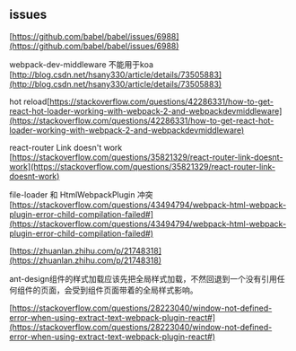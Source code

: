## issues
[https://github.com/babel/babel/issues/6988](https://github.com/babel/babel/issues/6988)

webpack-dev-middleware 不能用于koa
[http://blog.csdn.net/hsany330/article/details/73505883](http://blog.csdn.net/hsany330/article/details/73505883)


hot reload[https://stackoverflow.com/questions/42286331/how-to-get-react-hot-loader-working-with-webpack-2-and-webpackdevmiddleware](https://stackoverflow.com/questions/42286331/how-to-get-react-hot-loader-working-with-webpack-2-and-webpackdevmiddleware)

react-router Link doesn't work
[https://stackoverflow.com/questions/35821329/react-router-link-doesnt-work](https://stackoverflow.com/questions/35821329/react-router-link-doesnt-work)


file-loader  和 HtmlWebpackPlugin 冲突[https://stackoverflow.com/questions/43494794/webpack-html-webpack-plugin-error-child-compilation-failed#](https://stackoverflow.com/questions/43494794/webpack-html-webpack-plugin-error-child-compilation-failed#)


[https://zhuanlan.zhihu.com/p/21748318](https://zhuanlan.zhihu.com/p/21748318)


ant-design组件的样式加载应该先把全局样式加载，不然回退到一个没有引用任何组件的页面，会受到组件页面带着的全局样式影响。

[https://stackoverflow.com/questions/28223040/window-not-defined-error-when-using-extract-text-webpack-plugin-react#](https://stackoverflow.com/questions/28223040/window-not-defined-error-when-using-extract-text-webpack-plugin-react#)